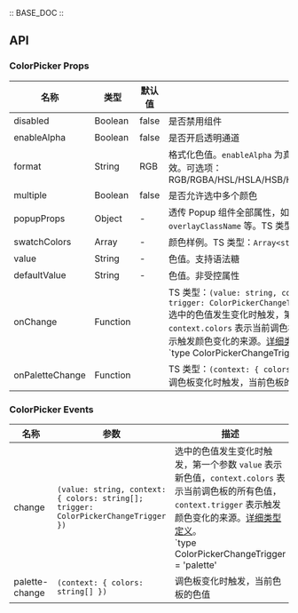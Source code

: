 :: BASE_DOC ::

## API
### ColorPicker Props

名称 | 类型 | 默认值 | 说明 | 必传
-- | -- | -- | -- | --
disabled | Boolean | false | 是否禁用组件 | N
enableAlpha | Boolean | false | 是否开启透明通道 | N
format | String | RGB | 格式化色值。`enableAlpha` 为真时，`RGBA/HSLA/HSVA/HEX8` 等值有效。可选项：RGB/RGBA/HSL/HSLA/HSB/HSV/HSVA/HEX/HEX8/CMYK/CSS | N
multiple | Boolean | false | 是否允许选中多个颜色 | N
popupProps | Object | - | 透传 Popup 组件全部属性，如 `placement` `overlayStyle` `overlayClassName` 等。TS 类型：`PopupProps`。[详细类型定义](https://github.com/Tencent/tdesign-vue-next/tree/develop/src/color-picker/type.ts) | N
swatchColors | Array | - | 颜色样例。TS 类型：`Array<string>` | N
value | String | - | 色值。支持语法糖 | N
defaultValue | String | - | 色值。非受控属性 | N
onChange | Function |  | TS 类型：`(value: string, context: { colors: string[]; trigger: ColorPickerChangeTrigger }) => void`<br/>选中的色值发生变化时触发，第一个参数 `value` 表示新色值，`context.colors` 表示当前调色板的所有色值，`context.trigger` 表示触发颜色变化的来源。[详细类型定义](https://github.com/Tencent/tdesign-vue-next/tree/develop/src/color-picker/type.ts)。<br/>`type ColorPickerChangeTrigger = 'palette' | 'input'`<br/> | N
onPaletteChange | Function |  | TS 类型：`(context: { colors: string[] }) => void`<br/>调色板变化时触发，当前色板的色值 | N

### ColorPicker Events

名称 | 参数 | 描述
-- | -- | --
change | `(value: string, context: { colors: string[]; trigger: ColorPickerChangeTrigger })` | 选中的色值发生变化时触发，第一个参数 `value` 表示新色值，`context.colors` 表示当前调色板的所有色值，`context.trigger` 表示触发颜色变化的来源。[详细类型定义](https://github.com/Tencent/tdesign-vue-next/tree/develop/src/color-picker/type.ts)。<br/>`type ColorPickerChangeTrigger = 'palette' | 'input'`<br/>
palette-change | `(context: { colors: string[] })` | 调色板变化时触发，当前色板的色值
